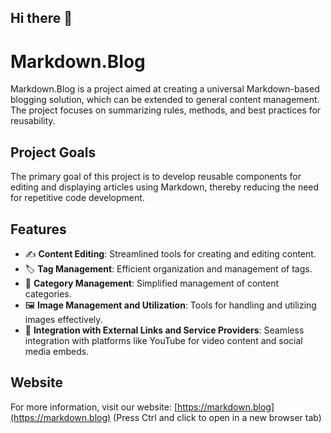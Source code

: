 ## Hi there 👋

<!--

**Here are some ideas to get you started:**

🙋‍♀️ A short introduction - what is your organization all about?
🌈 Contribution guidelines - how can the community get involved?
👩‍💻 Useful resources - where can the community find your docs? Is there anything else the community should know?
🍿 Fun facts - what does your team eat for breakfast?
🧙 Remember, you can do mighty things with the power of [Markdown](https://docs.github.com/github/writing-on-github/getting-started-with-writing-and-formatting-on-github/basic-writing-and-formatting-syntax)
-->

# Markdown.Blog

Markdown.Blog is a project aimed at creating a universal Markdown-based blogging solution, which can be extended to general content management. The project focuses on summarizing rules, methods, and best practices for reusability.

## Project Goals

The primary goal of this project is to develop reusable components for editing and displaying articles using Markdown, thereby reducing the need for repetitive code development.

## Features

- ✍️ **Content Editing**: Streamlined tools for creating and editing content.
- 🏷️ **Tag Management**: Efficient organization and management of tags.
- 📂 **Category Management**: Simplified management of content categories.
- 🖼️ **Image Management and Utilization**: Tools for handling and utilizing images effectively.
- 🔗 **Integration with External Links and Service Providers**: Seamless integration with platforms like YouTube for video content and social media embeds.

## Website

For more information, visit our website: [https://markdown.blog](https://markdown.blog) (Press Ctrl and click to open in a new browser tab)
